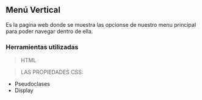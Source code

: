 ## Menú Vertical ##

Es la pagina web donde se muestra las opcionse de nuestro menu principal para poder navegar dentro de ella.
### Herramientas utilizadas

>HTML

>LAS PROPIEDADES CSS:

 - Pseudoclases
 - Display 
